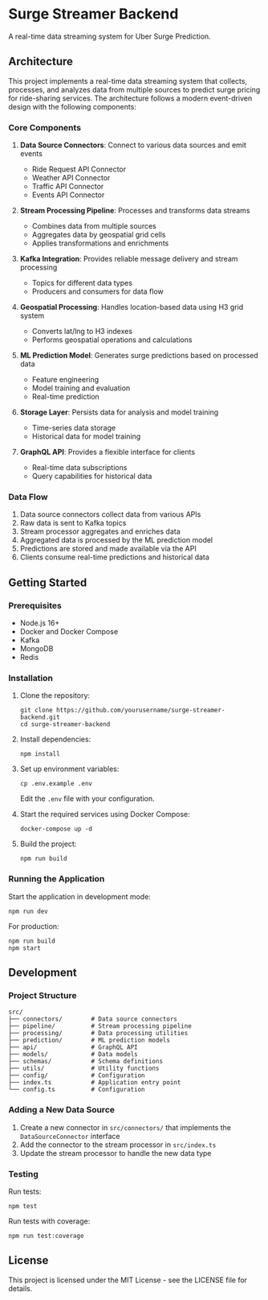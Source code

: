# Surge Streamer Backend

A real-time data streaming system for Uber Surge Prediction.

## Architecture

This project implements a real-time data streaming system that collects, processes, and analyzes data from multiple sources to predict surge pricing for ride-sharing services. The architecture follows a modern event-driven design with the following components:

### Core Components

1. **Data Source Connectors**: Connect to various data sources and emit events

   - Ride Request API Connector
   - Weather API Connector
   - Traffic API Connector
   - Events API Connector

2. **Stream Processing Pipeline**: Processes and transforms data streams

   - Combines data from multiple sources
   - Aggregates data by geospatial grid cells
   - Applies transformations and enrichments

3. **Kafka Integration**: Provides reliable message delivery and stream processing

   - Topics for different data types
   - Producers and consumers for data flow

4. **Geospatial Processing**: Handles location-based data using H3 grid system

   - Converts lat/lng to H3 indexes
   - Performs geospatial operations and calculations

5. **ML Prediction Model**: Generates surge predictions based on processed data

   - Feature engineering
   - Model training and evaluation
   - Real-time prediction

6. **Storage Layer**: Persists data for analysis and model training

   - Time-series data storage
   - Historical data for model training

7. **GraphQL API**: Provides a flexible interface for clients
   - Real-time data subscriptions
   - Query capabilities for historical data

### Data Flow

1. Data source connectors collect data from various APIs
2. Raw data is sent to Kafka topics
3. Stream processor aggregates and enriches data
4. Aggregated data is processed by the ML prediction model
5. Predictions are stored and made available via the API
6. Clients consume real-time predictions and historical data

## Getting Started

### Prerequisites

- Node.js 16+
- Docker and Docker Compose
- Kafka
- MongoDB
- Redis

### Installation

1. Clone the repository:

   ```
   git clone https://github.com/yourusername/surge-streamer-backend.git
   cd surge-streamer-backend
   ```

2. Install dependencies:

   ```
   npm install
   ```

3. Set up environment variables:

   ```
   cp .env.example .env
   ```

   Edit the `.env` file with your configuration.

4. Start the required services using Docker Compose:

   ```
   docker-compose up -d
   ```

5. Build the project:
   ```
   npm run build
   ```

### Running the Application

Start the application in development mode:

```
npm run dev
```

For production:

```
npm run build
npm start
```

## Development

### Project Structure

```
src/
├── connectors/        # Data source connectors
├── pipeline/          # Stream processing pipeline
├── processing/        # Data processing utilities
├── prediction/        # ML prediction models
├── api/               # GraphQL API
├── models/            # Data models
├── schemas/           # Schema definitions
├── utils/             # Utility functions
├── config/            # Configuration
├── index.ts           # Application entry point
└── config.ts          # Configuration
```

### Adding a New Data Source

1. Create a new connector in `src/connectors/` that implements the `DataSourceConnector` interface
2. Add the connector to the stream processor in `src/index.ts`
3. Update the stream processor to handle the new data type

### Testing

Run tests:

```
npm test
```

Run tests with coverage:

```
npm run test:coverage
```

## License

This project is licensed under the MIT License - see the LICENSE file for details.
